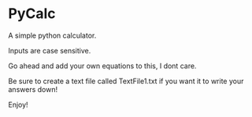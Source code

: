 # PyCalc
A simple python calculator.

Inputs are case sensitive.

Go ahead and add your own equations to this, I dont care.

Be sure to create a text file called TextFile1.txt if you want it to write your answers down!

Enjoy!
